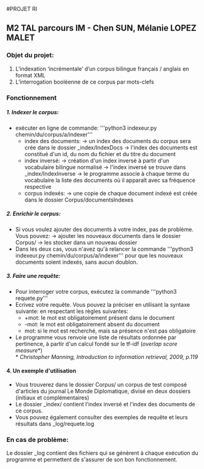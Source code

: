 #PROJET RI

## M2 TAL parcours IM - Chen SUN, Mélanie LOPEZ MALET

### Objet du projet: 
1. L’indexation ‘incrémentale’ d’un corpus bilingue français / anglais en format XML
2. L’interrogation booléenne de ce corpus par mots-clefs

### Fonctionnement

##### 1. Indexer le corpus:
- exécuter en ligne de commande: '''python3 indexeur.py chemin/du/corpus/a/indexer'''
 	- index des documents:
		→ un index des documents du corpus sera crée dans le dossier _index/IndexDocs
		→ l'index des documents est constitué d'un id, du nom du fichier et  du titre du document
	- index inversé:
		→ création d'un index inversé à partir d'un vocabulaire bilingue normalisé
		→ l'index inversé se trouve dans _index/IndexInverse
		→ le programme associe à chaque terme du vocabulaire la liste des documents où il apparaît avec sa fréquence respective
	- corpus indexés:
		→ une copie de chaque document indexé est créée dans le dossier Corpus/documentsIndexes
 
##### 2. Enrichir le corpus:

- Si vous voulez ajouter des documents à votre index, pas de problème. Vous pouvez:
	→ ajouter les nouveaux documents dans le dossier Corpus/
	→ les stocker dans un nouveau dossier
- Dans les deux cas, vous n'avez qu'à relancer la commande '''python3 indexeur.py chemin/du/corpus/a/indexer''' pour que les nouveaux documents soient indexés, sans aucun doublon.

##### 3. Faire une requête:

- Pour interroger votre corpus, exécutez la commande '''python3 requete.py'''
- Ecrivez votre requête. Vous pouvez la préciser en utilisant la syntaxe suivante: en respectant les règles suivantes:
	-  +mot: le mot est obligatoirement présent dans le document
	- -mot: le mot est obligatoirement absent du document
	- mot: si le mot est recherché, mais sa présence n'est pas obligatoire
- Le programme vous renvoie une liste de résultats ordonnée par pertinence, à partir d'un calcul fondé sur le tf-idf (*overlap score measure*\*)   
\* _Christopher Manning, Introduction to information retrieval, 2009, p.119_


#### 4. Un exemple d'utilisation

- Vous trouverez dans le dossier Corpus/ un corpus de test composé d'articles du journal Le Monde Diplomatique, divisé en deux dossiers (initiaux et complémentaires)
- Le dossier _index/ contient l'index inversé et l'index des documents de ce corpus.
- Vous pouvez également consulter des exemples de requête et leurs résultats dans _log/requete.log

### En cas de problème:

Le dossier _log contient des fichiers qui se génèrent à chaque exécution du programme et permettent de s'assurer de son bon fonctionnement.
